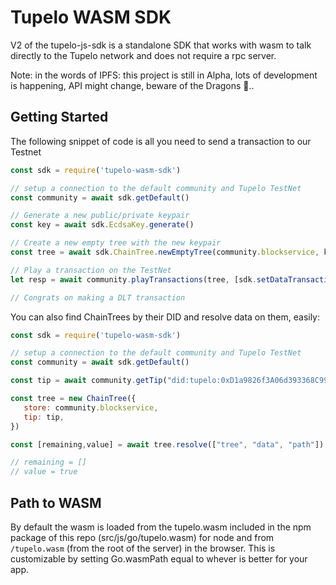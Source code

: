 # Tupelo WASM SDK

V2 of the tupelo-js-sdk is a standalone SDK that works with wasm to talk directly to the Tupelo network and does not require a rpc server.

Note: in the words of IPFS: this project is still in Alpha, lots of development is happening, API might change, beware of the Dragons 🐉..

## Getting Started

The following snippet of code is all you need to send a transaction to our Testnet

```js
const sdk = require('tupelo-wasm-sdk')

// setup a connection to the default community and Tupelo TestNet
const community = await sdk.getDefault() 

// Generate a new public/private keypair
const key = await sdk.EcdsaKey.generate() 

// Create a new empty tree with the new keypair
const tree = await sdk.ChainTree.newEmptyTree(community.blockservice, key) 

// Play a transaction on the TestNet
let resp = await community.playTransactions(tree, [sdk.setDataTransaction("path", true)])

// Congrats on making a DLT transaction
```

You can also find ChainTrees by their DID and resolve data on them, easily:

```js
const sdk = require('tupelo-wasm-sdk')

// setup a connection to the default community and Tupelo TestNet
const community = await sdk.getDefault() 

const tip = await community.getTip("did:tupelo:0xD1a9826f3A06d393368C9949535De802A35cD6b2")

const tree = new ChainTree({
   store: community.blockservice,
   tip: tip,
})

const [remaining,value] = await tree.resolve(["tree", "data", "path"])

// remaining = []
// value = true

```

## Path to WASM

By default the wasm is loaded from the tupelo.wasm included in the npm package of this repo (src/js/go/tupelo.wasm) for node and from `/tupelo.wasm` (from the root of the server) in the browser.
This is customizable by setting Go.wasmPath equal to whever is better for your app.
